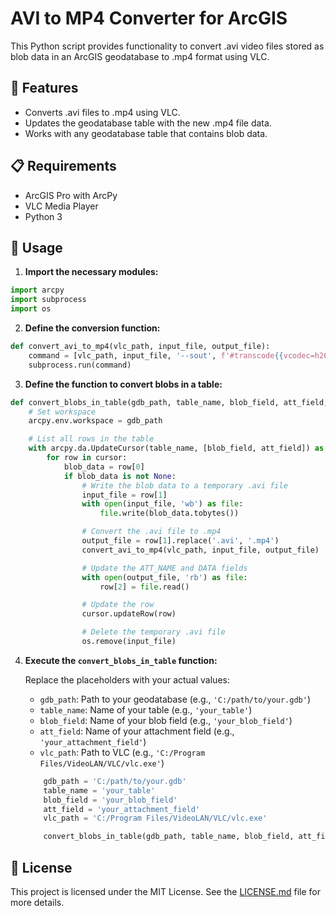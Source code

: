 # AVI to MP4 Converter for ArcGIS

This Python script provides functionality to convert .avi video files stored as blob data in an ArcGIS geodatabase to .mp4 format using VLC.

## 🚀 Features

- Converts .avi files to .mp4 using VLC.
- Updates the geodatabase table with the new .mp4 file data.
- Works with any geodatabase table that contains blob data.

## 📋 Requirements

- ArcGIS Pro with ArcPy
- VLC Media Player
- Python 3

## 📖 Usage

1. **Import the necessary modules:**

```python
import arcpy
import subprocess
import os
```

2. **Define the conversion function:**
```python
def convert_avi_to_mp4(vlc_path, input_file, output_file):
    command = [vlc_path, input_file, '--sout', f'#transcode{{vcodec=h264,vb=800,acodec=mp4a,ab=128,channels=2,samplerate=44100}}:std{{access=file,mux=mp4,dst={output_file}}}']
    subprocess.run(command)
```
3. **Define the function to convert blobs in a table:**

```python
def convert_blobs_in_table(gdb_path, table_name, blob_field, att_field, vlc_path):
    # Set workspace
    arcpy.env.workspace = gdb_path

    # List all rows in the table
    with arcpy.da.UpdateCursor(table_name, [blob_field, att_field]) as cursor:
        for row in cursor:
            blob_data = row[0]
            if blob_data is not None:
                # Write the blob data to a temporary .avi file
                input_file = row[1]
                with open(input_file, 'wb') as file:
                    file.write(blob_data.tobytes())

                # Convert the .avi file to .mp4
                output_file = row[1].replace('.avi', '.mp4')
                convert_avi_to_mp4(vlc_path, input_file, output_file)

                # Update the ATT_NAME and DATA fields
                with open(output_file, 'rb') as file:
                    row[2] = file.read()

                # Update the row
                cursor.updateRow(row)

                # Delete the temporary .avi file
                os.remove(input_file)
```

4. **Execute the `convert_blobs_in_table` function:**

    Replace the placeholders with your actual values:

    - `gdb_path`: Path to your geodatabase (e.g., `'C:/path/to/your.gdb'`)
    - `table_name`: Name of your table (e.g., `'your_table'`)
    - `blob_field`: Name of your blob field (e.g., `'your_blob_field'`)
    - `att_field`: Name of your attachment field (e.g., `'your_attachment_field'`)
    - `vlc_path`: Path to VLC (e.g., `'C:/Program Files/VideoLAN/VLC/vlc.exe'`)

    ```python
        gdb_path = 'C:/path/to/your.gdb'
        table_name = 'your_table'
        blob_field = 'your_blob_field'
        att_field = 'your_attachment_field'
        vlc_path = 'C:/Program Files/VideoLAN/VLC/vlc.exe'

        convert_blobs_in_table(gdb_path, table_name, blob_field, att_field, vlc_path)
    ```

## 📜 License

This project is licensed under the MIT License. See the [LICENSE.md](LICENSE.md) file for more details.